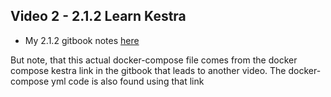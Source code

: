 ## Video 2 - 2.1.2 Learn Kestra

- My 2.1.2 gitbook notes [here](https://data-engineering-zoomcamp-2025-t.gitbook.io/tinker0425/module-2/2.1-introduction-to-orchestration-and-kestra/2.1.2-learn-kestra)

But note, that this actual docker-compose file comes from
the docker compose kestra link in the gitbook that leads
to another video. The docker-compose yml code is also found
using that link

